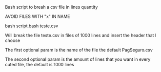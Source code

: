 Bash script to breah a csv file in lines quantity

AVOID FILES WITH "x" IN NAME

bash script.bash teste.csv

Will break the file teste.csv in files of 1000 lines and insert the header that I choose 

The first optional param is the name of the file the default PagSeguro.csv

The second optional param is the amount of lines that you want in every cuted file, the default is 1000 lines
